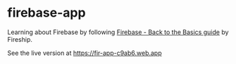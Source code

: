 # firebase-app

Learning about Firebase by following [Firebase - Back to the Basics guide](https://www.youtube.com/watch?v=q5J5ho7YUhA) by Fireship.


See the live version at https://fir-app-c9ab6.web.app